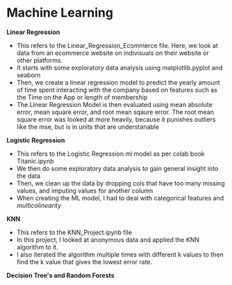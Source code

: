 # Machine Learning


**Linear Regression**
* This refers to the Linear_Regression_Ecommerce file. Here, we look at data from an ecommerce website on indivisuals on their website or other platforms. 
* It starts with some exploratory data analysis using matplotlib.pyplot and seaborn
* Then, we create a linear regression model to predict the yearly amount of time spent interacting with the company based on features such as the Time on the App or length of membership
* The Linear Regression Model is then evaluated using mean absolute error, mean square error, and root mean sqaure error. The root mean square error was looked at more heavily, because it punishes outliers like the mse, but is in units that are understanable



**Logistic Regression**
* This refers to the Logistic Regression ml model as per colab book Titanic.ipynb
* We then do some exploratory data analysis to gain general insight into the data
* Then, we clean up the data by dropping cols that have too many missing values, and imputing values for another column
* When creating the ML model, I had to deal with categorical features and _multicolinearity_



**KNN**
* This refers to the KNN_Project.ipynb file
* In this project, I looked at anonymous data and applied the KNN algorithm to it. 
* I also iterated the algorithm multiple times with different k values to then find the k value that gives the lowest error rate. 



**Decision Tree's and Random Forests**

